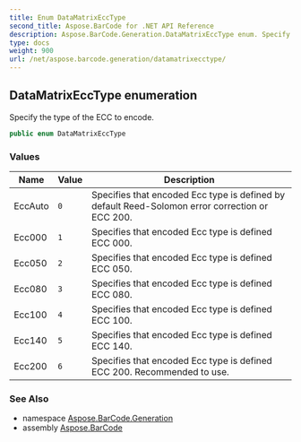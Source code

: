 ```yaml
---
title: Enum DataMatrixEccType
second_title: Aspose.BarCode for .NET API Reference
description: Aspose.BarCode.Generation.DataMatrixEccType enum. Specify the type of the ECC to encode
type: docs
weight: 900
url: /net/aspose.barcode.generation/datamatrixecctype/
---
```

## DataMatrixEccType enumeration

Specify the type of the ECC to encode.

```csharp
public enum DataMatrixEccType
```

### Values

| Name | Value | Description |
| --- | --- | --- |
| EccAuto | `0` | Specifies that encoded Ecc type is defined by default Reed-Solomon error correction or ECC 200. |
| Ecc000 | `1` | Specifies that encoded Ecc type is defined ECC 000. |
| Ecc050 | `2` | Specifies that encoded Ecc type is defined ECC 050. |
| Ecc080 | `3` | Specifies that encoded Ecc type is defined ECC 080. |
| Ecc100 | `4` | Specifies that encoded Ecc type is defined ECC 100. |
| Ecc140 | `5` | Specifies that encoded Ecc type is defined ECC 140. |
| Ecc200 | `6` | Specifies that encoded Ecc type is defined ECC 200. Recommended to use. |

### See Also

* namespace [Aspose.BarCode.Generation](../../aspose.barcode.generation/)
* assembly [Aspose.BarCode](../../)



